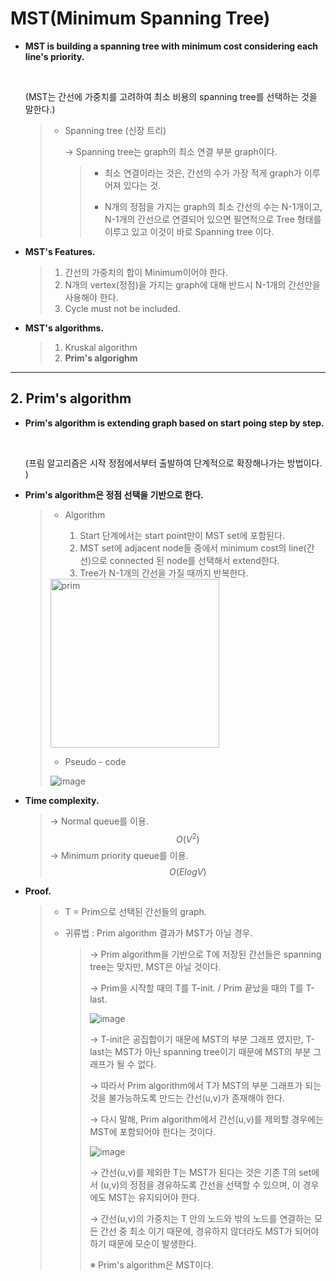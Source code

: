 # MST(Minimum Spanning Tree)

- **MST is building a spanning tree with minimum cost considering each line's priority.** 

  <br>

  (MST는 간선에 가중치를 고려하여 최소 비용의 spanning tree를 선택하는 것을 말한다.)

  > * Spanning tree (신장 트리)
  >
  >   → Spanning tree는 graph의 최소 연결 부분 graph이다.
  >
  >   > * 최소 연결이라는 것은, 간선의 수가 가장 적게 graph가 이루어져 있다는 것.
  >   >
  >   > * N개의 정점을 가지는 graph의 최소 간선의 수는 N-1개이고, N-1개의 간선으로 연결되어 있으면 필연적으로 Tree 형태를 이루고 있고 이것이 바로 Spanning tree 이다.

- **MST's Features.**

  > 1. 간선의 가중치의 합이 Minimum이어야 한다.
  > 2. N개의 vertex(정점)을 가지는 graph에 대해 반드시 N-1개의 간선만을 사용해야 한다.
  > 3. Cycle must not be included.

- **MST's algorithms.**

  > 1. Kruskal algorithm
  > 2. **Prim's algorighm**

------

## 2. Prim's algorithm

- **Prim's algorithm is extending graph based on start poing step by step.**

  <br>

  (프림 알고리즘은 시작 정점에서부터 출발하여 단계적으로 확장해나가는 방법이다. )

- **Prim's algorithm은 정점 선택을 기반으로 한다.**

  > - Algorithm
  >
  >   1. Start 단계에서는 start point만이 MST set에 포함된다.
  >   2. MST set에 adjacent node들 중에서 minimum cost의 line(간선)으로 connected 된 node를 선택해서 extend한다.
  >   3. Tree가 N-1개의 간선을 가질 때까지 반복한다.
  >
  > <img width="270" alt="prim" src="https://user-images.githubusercontent.com/23169707/52040795-5dbc9580-24ed-11e9-8f2f-c3492791bb31.png">
  >
  > * Pseudo - code
  >
  > ![image](https://user-images.githubusercontent.com/23169707/52041764-32877580-24f0-11e9-9ff9-c4b974c59750.png)
  >
  >

- **Time complexity.**

  > → Normal queue를 이용.
  > $$
  > O(V^2)
  > $$
  > → Minimum priority queue를 이용.
  > $$
  > O(ElogV)
  > $$
  >

- **Proof.**

  > * T = Prim으로 선택된 간선들의 graph.
  >
  > * 귀류법 : Prim algorithm 결과가 MST가 아닐 경우.
  >
  >   > → Prim algorithm을 기반으로 T에 저장된 간선들은 spanning tree는 맞지만, MST은 아닐 것이다.
  >   >
  >   > → Prim을 시작할 때의 T를 T-init. / Prim 끝났을 때의 T를 T-last.
  >   >
  >   > ![image](https://user-images.githubusercontent.com/23169707/52042011-e38e1000-24f0-11e9-947f-832ca7ff3eaa.png)
  >   >
  >   > → T-init은 공집합이기 때문에 MST의 부분 그래프 였지만, T-last는 MST가 아닌 spanning tree이기 때문에 MST의 부분 그래프가 될 수 없다.
  >   >
  >   > → 따라서 Prim algorithm에서 T가 MST의 부분 그래프가 되는 것을 불가능하도록 만드는 간선(u,v)가 존재해야 한다.
  >   >
  >   > → 다시 말해, Prim algorithm에서 간선(u,v)를 제외할 경우에는 MST에 포함되어야 한다는 것이다.
  >   >
  >   > ![image](https://user-images.githubusercontent.com/23169707/52042126-38318b00-24f1-11e9-8b70-0e723b69ccfd.png)
  >   >
  >   > → 간선(u,v)를 제외한 T는 MST가 된다는 것은 기존 T의 set에서 (u,v)의 정점을 경유하도록 간선을 선택할 수 있으며, 이 경우에도 MST는 유지되어야 한다.
  >   >
  >   > → 간선(u,v)의 가중치는 T 안의 노드와 밖의 노드를 연결하는 모든 간선 중 최소 이기 때문에, 경유하지 않더라도 MST가 되어야 하기 때문에 모순이 발생한다.
  >   >
  >   > ※ Prim's algorithm은 MST이다.
